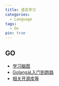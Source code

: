 ```yaml
---
title: 语言学习
categories:
  - Language
tags:
  - Go
pin: true
---
```



##  GO
- [学习脑图](https://github.com/jiujuan/go-collection/blob/master/golang/golang-developer-roadmap.md)
- [Golang从入门到跑路](https://github.com/jiujuan/go-collection)
- [相关开源库等](https://www.topgoer.cn/)

